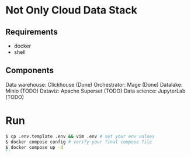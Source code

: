 # Not Only Cloud Data Stack

## Requirements
- docker
- shell

## Components

Data warehouse: Clickhouse (Done)
Orchestrator: Mage (Done)
Datalake: Minio (TODO)
Dataviz: Apache Superset (TODO)
Data science: JupyterLab (TODO)


# Run
```sh
$ cp .env.template .env && vim .env # set your env values
$ docker compose config # verify your final compose file
$ docker compose up -d
``